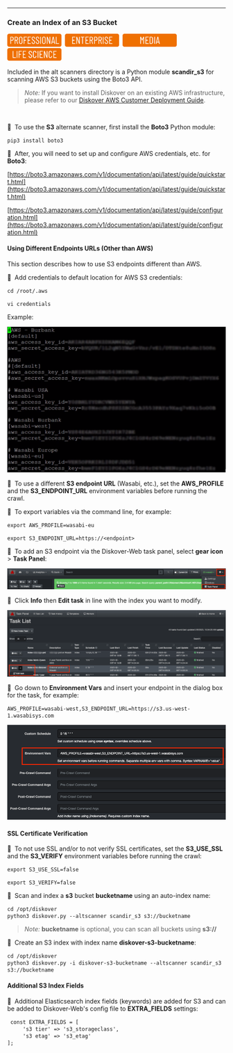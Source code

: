 ___
### Create an Index of an S3 Bucket

<img src="images/button_edition_professional.png" width="125">&nbsp;&nbsp;<img src="images/button_edition_enterprise.png" width="125">&nbsp;&nbsp;<img src="images/button_edition_media.png" width="125">&nbsp;&nbsp;<img src="images/button_edition_life_science.png" width="125">

Included in the alt scanners directory is a Python module **scandir_s3** for scanning AWS S3 buckets using the Boto3 API.

>_Note:_ If you want to install Diskover on an existing AWS infrastructure, please refer to our [Diskover AWS Customer Deployment Guide](https://docs.diskoverdata.com/diskover_aws_deployment_guide/).
<br>

🔴 &nbsp;To use the **S3** alternate scanner, first install the **Boto3** Python module:

```
pip3 install boto3
```

🔴 &nbsp;After, you will need to set up and configure AWS credentials, etc. for **Boto3**:

  [https://boto3.amazonaws.com/v1/documentation/api/latest/guide/quickstart.html](https://boto3.amazonaws.com/v1/documentation/api/latest/guide/quickstart.html)

  [https://boto3.amazonaws.com/v1/documentation/api/latest/guide/configuration.html](https://boto3.amazonaws.com/v1/documentation/api/latest/guide/configuration.html)

#### Using Different Endpoints URLs (Other than AWS)

This section describes how to use S3 endpoints different than AWS.

🔴 &nbsp;Add credentials to default location for AWS S3 credentials:
```
cd /root/.aws
```
```
vi credentials
```
Example:

![Image: Alt S3 Credentials](images/image_install_indexers_alternate_s3_credentials.png)

🔴 &nbsp;To use a different **S3 endpoint URL** (Wasabi, etc.), set the **AWS_PROFILE** and the **S3_ENDPOINT_URL** environment variables before running the crawl.

🔴 &nbsp;To export variables via the command line, for example:

```
export AWS_PROFILE=wasabi-eu
```
```
export S3_ENDPOINT_URL=https://<endpoint>
```

🔴 &nbsp;To add an S3 endpoint via the Diskover-Web task panel, select **gear icon** > **Task Panel**:

![Image: Open Edit Task in Task Panel](images/image_install_indexers_alternate_s3_select_task_panel.png)

🔴 &nbsp;Click **Info** then **Edit task** in line with the index you want to modify.

![Image: Open Edit Task in Task Panel](images/image_install_indexers_alternate_s3_edit_task.png)

🔴 &nbsp;Go down to **Environment Vars** and insert your endpoint in the dialog box for the task, for example:

```
AWS_PROFILE=wasabi-west,S3_ENDPOINT_URL=https://s3.us-west-1.wasabisys.com
```

![Image: Open Edit Task in Task Panel](images/image_install_indexers_alternate_s3_edit_env_vars_endpoint.png)


#### SSL Certificate Verification

🔴 &nbsp;To not use SSL and/or to not verify SSL certificates, set the **S3_USE_SSL** and the **S3_VERIFY** environment variables before running the crawl:

```
export S3_USE_SSL=false
```
```
export S3_VERIFY=false
```

🔴 &nbsp;Scan and index a **s3** bucket **bucketname** using an auto-index name:

```
cd /opt/diskover
python3 diskover.py --altscanner scandir_s3 s3://bucketname
```
> _Note:_ **bucketname** is optional, you can scan all buckets using **s3://**

🔴 &nbsp;Create an S3 index with index name **diskover-s3-bucketname**:

```
cd /opt/diskover
python3 diskover.py -i diskover-s3-bucketname --altscanner scandir_s3 s3://bucketname
```

#### Additional S3 Index Fields

🔴 &nbsp;Additional Elasticsearch index fields (keywords) are added for S3 and can be added to Diskover-Web's config file to **EXTRA_FIELDS** settings:

```
 const EXTRA_FIELDS = [
     's3 tier' => 's3_storageclass',
     's3 etag' => 's3_etag'
];
```
